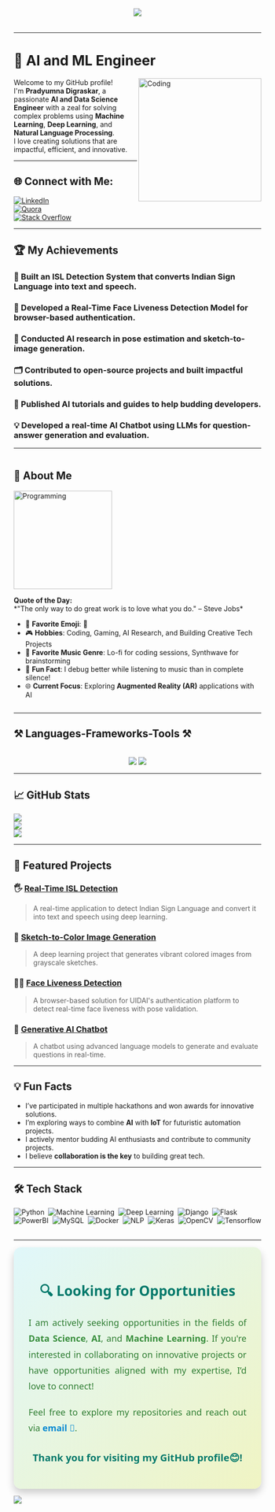 <h1 align="center">
    <img src="https://readme-typing-svg.herokuapp.com/?font=Righteous&size=35&center=true&vCenter=true&width=500&height=70&duration=4000&lines=Hi+There!+👋;+I'm+Pradyumna+Digraskar!;" />
</h1>

<p align="left"> <a href="https://twitter.com/" target="blank"><img src="https://img.shields.io/twitter/follow/?logo=twitter&style=for-the-badge" alt="" /></a> </p>

---

# 🌱 **AI and ML Engineer**  
<img align="right" alt="Coding" width="250" src="https://i.pinimg.com/originals/81/17/8b/81178b47a8598f0c81c4799f2cdd4057.gif">

Welcome to my GitHub profile!  
I'm **Pradyumna Digraskar**, a passionate **AI and Data Science Engineer** with a zeal for solving complex problems using **Machine Learning**, **Deep Learning**, and **Natural Language Processing**.  
I love creating solutions that are impactful, efficient, and innovative.

---

## 🌐 Connect with Me:

[![LinkedIn](https://img.shields.io/badge/LinkedIn-%230077B5.svg?logo=linkedin&logoColor=white)](www.linkedin.com/in/pradyumna-digraskar)  
[![Quora](https://img.shields.io/badge/Quora-%23B92B27.svg?logo=Quora&logoColor=white)](https://quora.com/profile/https://www.quora.com/profile/Pradyumna-Digraskar)  
[![Stack Overflow](https://img.shields.io/badge/-Stackoverflow-FE7A16?logo=stack-overflow&logoColor=white)](https://stackoverflow.com/users/https://stackoverflow.com/users/27253908/pradyumna-digraskar)

---

## 🏆 **My Achievements**
### 🥇 Built an **ISL Detection System** that converts Indian Sign Language into text and speech.  
### 🤖 Developed a **Real-Time Face Liveness Detection Model** for browser-based authentication.  
### 🧠 Conducted **AI research** in pose estimation and sketch-to-image generation.  
### 🗂 Contributed to **open-source projects** and built impactful solutions.  
### 📜 Published AI tutorials and guides to help budding developers.  
### 💡 Developed a real-time **AI Chatbot** using LLMs for question-answer generation and evaluation.  

---

<div style="display: flex; align-items: center;">
  
  <div>
    <h2>🌌 About Me</h2>
      <img src="https://media.giphy.com/media/ZVik7pBtu9dNS/giphy.gif" alt="Programming" width="200" style="margin-right: 20px;">
    <p><strong>Quote of the Day:</strong><br>
    *"The only way to do great work is to love what you do." – Steve Jobs*</p>
    <ul>
      <li>🚀 <strong>Favorite Emoji</strong>: 🤖</li>
      <li>🎮 <strong>Hobbies</strong>: Coding, Gaming, AI Research, and Building Creative Tech Projects</li>
      <li>🎵 <strong>Favorite Music Genre</strong>: Lo-fi for coding sessions, Synthwave for brainstorming</li>
      <li>🌟 <strong>Fun Fact</strong>: I debug better while listening to music than in complete silence!</li>
      <li>🌐 <strong>Current Focus</strong>: Exploring <strong>Augmented Reality (AR)</strong> applications with AI</li>
    </ul>
  </div>
</div>




---

<h2>⚒️ Languages-Frameworks-Tools ⚒️</h2>
<br/>
<div align="center">
    <img src="https://skillicons.dev/icons?i=html,css,vscode,github,git,r" />
    <img src="https://skillicons.dev/icons?i=python,javascript,mongodb,c,java,mysql,flask" /><br>
</div>

---

## 📈 **GitHub Stats**
![](https://github-readme-stats.vercel.app/api?username=pradyumnadigraskar&theme=dark&hide_border=false&include_all_commits=true&count_private=true)<br/>
![](https://github-readme-streak-stats.herokuapp.com/?user=pradyumnadigraskar&theme=dark&hide_border=false)<br/>
![](https://github-readme-stats.vercel.app/api/top-langs/?username=pradyumnadigraskar&theme=dark&hide_border=false&include_all_commits=true&count_private=true&layout=compact)

---

## 🌟 **Featured Projects**  
### 🖐 **[Real-Time ISL Detection](https://github.com/pradyumnadigraskar/isl-detection)**  
> A real-time application to detect Indian Sign Language and convert it into text and speech using deep learning.  

### 🎨 **[Sketch-to-Color Image Generation](https://github.com/pradyumnadigraskar/sketch-to-color)**  
> A deep learning project that generates vibrant colored images from grayscale sketches.  

### 🧑‍💻 **[Face Liveness Detection](https://github.com/pradyumnadigraskar/face-liveness)**  
> A browser-based solution for UIDAI's authentication platform to detect real-time face liveness with pose validation.  

### 🧠 **[Generative AI Chatbot](https://github.com/pradyumnadigraskar/ai-chatbot)**  
> A chatbot using advanced language models to generate and evaluate questions in real-time.

---

## 💡 **Fun Facts**
- I’ve participated in multiple hackathons and won awards for innovative solutions.  
- I’m exploring ways to combine **AI** with **IoT** for futuristic automation projects.  
- I actively mentor budding AI enthusiasts and contribute to community projects.  
- I believe **collaboration is the key** to building great tech.

---

## 🛠 **Tech Stack**
![Python](https://img.shields.io/badge/-Python-05122A?style=flat&logo=python)&nbsp;
![Machine Learning](https://img.shields.io/badge/-Machine%20Learning-05122A?style=flat&logo=machine-learning&logoColor=F7931E)&nbsp;
![Deep Learning](https://img.shields.io/badge/-Deep%20Learning-05122A?style=flat&logo=machine-learning&logoColor=F7931E)&nbsp;
![Django](https://img.shields.io/badge/-Django-05122A?style=flat&logo=django&logoColor=092E20)&nbsp;
![Flask](https://img.shields.io/badge/-Flask-05122A?style=flat&logo=flask)&nbsp;
![PowerBI](https://img.shields.io/badge/-PowerBI-05122A?style=flat&logo=powerbi&logoColor=F2C811)&nbsp;
![MySQL](https://img.shields.io/badge/-MySQL-05122A?style=flat&logo=mysql&logoColor=4479A1)&nbsp;
![Docker](https://img.shields.io/badge/-Docker-05122A?style=flat&logo=docker&logoColor=2496ED)&nbsp;
![NLP](https://img.shields.io/badge/-NLP-05122A?style=flat&logo=nvidia)&nbsp;
![Keras](https://img.shields.io/badge/-Keras-05122A?style=flat&logo=keras&logoColor=D00000)&nbsp;
![OpenCV](https://img.shields.io/badge/-OpenCV-05122A?style=flat&logo=opencv&logoColor=5C3EE8)&nbsp;
![Tensorflow](https://img.shields.io/badge/-Tensorflow-05122A?style=flat&logo=tensorflow&logoColor=FF6F00)&nbsp;

---

<div style="background: linear-gradient(135deg, #e0f7fa, #f0f4c3); border-radius: 15px; padding: 30px; font-family: 'Segoe UI', Tahoma, Geneva, Verdana, sans-serif; box-shadow: 0 8px 16px rgba(0, 0, 0, 0.2); max-width: 700px; margin: auto;">
    <h2 style="color: #00796b; text-align: center; font-size: 28px; margin-bottom: 20px;">
        🔍 Looking for Opportunities
    </h2>
    <p style="font-size: 18px; color: #2e7d32; text-align: justify; line-height: 1.8; margin-bottom: 20px;">
        I am actively seeking opportunities in the fields of <strong style="color: #388e3c;">Data Science</strong>, <strong style="color: #388e3c;">AI</strong>, and <strong style="color: #388e3c;">Machine Learning</strong>.  
        If you're interested in collaborating on innovative projects or have opportunities aligned with my expertise, I’d love to connect!
    </p>
    <p style="font-size: 18px; color: #2e7d32; text-align: justify; line-height: 1.8; margin-bottom: 30px;">
        Feel free to explore my repositories and reach out via <a href="mailto:pradyumnadigraskar11@gmail.com" style="color: #0288d1; text-decoration: none; font-weight: bold;">email 📧</a>.
    </p>
    <p style="font-size: 20px; color: #00796b; text-align: center; font-weight: bold;">
        Thank you for visiting my GitHub profile😊!
    </p>
</div>

[![](https://visitcount.itsvg.in/api?id=pradyumnadigraskar&icon=5&color=9)](https://visitcount.itsvg.in)
